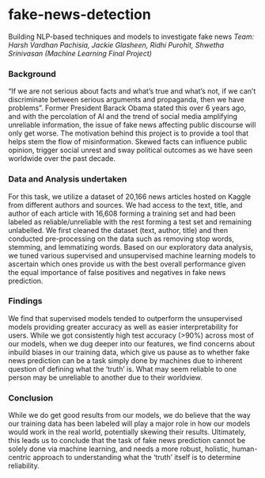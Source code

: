 # fake-news-detection
Building NLP-based techniques and models to investigate fake news
*Team: Harsh Vardhan Pachisia, Jackie Glasheen, Ridhi Purohit, Shwetha Srinivasan (Machine Learning Final Project)*

### Background
“If we are not serious about facts and what’s true and what’s not, if we can’t discriminate between serious arguments and propaganda, then we have problems”. Former President Barack Obama stated this over 6 years ago, and with the percolation of AI and the trend of social media amplifying unreliable information, the issue of fake news affecting public discourse will only get worse. The motivation behind this project is to provide a tool that helps stem the flow of misinformation. Skewed facts can influence public opinion, trigger social unrest and sway political outcomes as we have seen worldwide over the past decade.

### Data and Analysis undertaken
For this task, we utilize a dataset of 20,166 news articles hosted on Kaggle from different authors and sources. We had access to the text, title, and author of each article with 16,608 forming a training set and had been labeled as reliable/unreliable with the rest forming a test set and remaining unlabelled. We first cleaned the dataset (text, author, title) and then conducted pre-processing on the data such as removing stop words, stemming, and lemmatizing words. Based on our exploratory data analysis, we tuned various supervised and unsupervised machine learning models to ascertain which ones provide us with the best overall performance given the equal importance of false positives and negatives in fake news prediction.

### Findings
We find that supervised models tended to outperform the unsupervised models providing greater accuracy as well as easier interpretability for users. While we got consistently high test accuracy (>90%) across most of our models, when we dug deeper into our features, we find concerns about inbuild biases in our training data, which give us pause as to whether fake news prediction can be a task simply done by machines due to inherent question of defining what the ‘truth’ is. What may seem reliable to one person may be unreliable to another due to their worldview.

### Conclusion
While we do get good results from our models, we do believe that the way our training data has been labeled will play a major role in how our models would work in the real world, potentially skewing their results. Ultimately, this leads us to conclude that the task of fake news prediction cannot be solely done via machine learning, and needs a more robust, holistic, human-centric approach to understanding what the ‘truth’ itself is to determine reliability.
